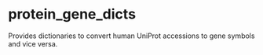# protein_gene_dicts
Provides dictionaries to convert human UniProt accessions to gene symbols and vice versa.
